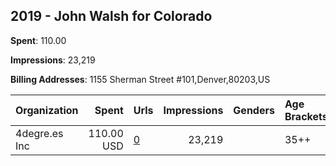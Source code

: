 ## 2019 - John Walsh for Colorado 
**Spent**: 110.00

**Impressions**: 23,219

**Billing Addresses**: 1155 Sherman Street #101,Denver,80203,US

|Organization|Spent|Urls|Impressions|Genders|Age Brackets|Country Codes|
|:---|---:|:---|---:|:---|:---|:---|
|4degre.es Inc|110.00 USD|[0](https://www.snap.com/political-ads/asset/b75febdb69bb3316bc2f34089c512f3f2830ac8a32846ae22b294b85c79faf99?mediaType=mp4)|23,219||35++|united states|
